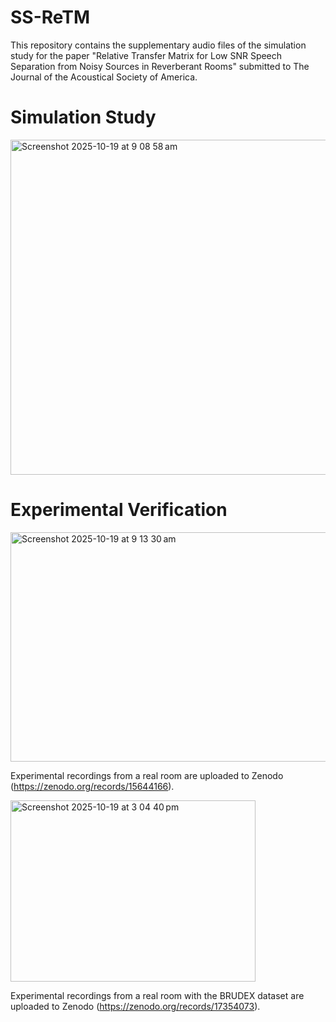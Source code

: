 # SS-ReTM 

This repository contains the supplementary audio files of the simulation study for the paper "Relative Transfer Matrix for Low SNR Speech Separation from Noisy Sources in
Reverberant Rooms" submitted to The Journal of the Acoustical Society of America.

# Simulation Study

<img width="532" height="536" alt="Screenshot 2025-10-19 at 9 08 58 am" src="https://github.com/user-attachments/assets/872d075c-e16b-486f-b4a2-9b84bc00e34f" />


# Experimental Verification

<img width="528" height="367" alt="Screenshot 2025-10-19 at 9 13 30 am" src="https://github.com/user-attachments/assets/cd5bbf4f-5f08-43c8-a40b-7bebf3d956b6" />



Experimental recordings from a real room are uploaded to Zenodo (https://zenodo.org/records/15644166).



<img width="392" height="290" alt="Screenshot 2025-10-19 at 3 04 40 pm" src="https://github.com/user-attachments/assets/c9f076d4-0b58-4a19-bfd1-5bd8f6b16653" />




Experimental recordings from a real room with the BRUDEX dataset are uploaded to Zenodo (https://zenodo.org/records/17354073).

